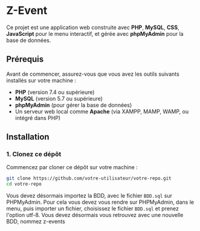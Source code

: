 # Z-Event

Ce projet est une application web construite avec **PHP**, **MySQL**, **CSS**, **JavaScript** pour le menu interactif, et gérée avec **phpMyAdmin** pour la base de données.

## Prérequis

Avant de commencer, assurez-vous que vous avez les outils suivants installés sur votre machine :

- **PHP** (version 7.4 ou supérieure)
- **MySQL** (version 5.7 ou supérieure)
- **phpMyAdmin** (pour gérer la base de données)
- Un serveur web local comme **Apache** (via XAMPP, MAMP, WAMP, ou intégré dans PHP)

## Installation

### 1. Clonez ce dépôt

Commencez par cloner ce dépôt sur votre machine :

```bash
git clone https://github.com/votre-utilisateur/votre-repo.git
cd votre-repo
```
Vous devez désormais importez la BDD, avec le fichier ```BDD.sql``` sur PHPMyAdmin.
Pour cela vous devez vous rendre sur PHPMyAdmin, dans le menu, puis importer un fichier, choisissez le fichier ```BDD.sql``` et prenez l'option utf-8.
Vous devez désormais vous retrouvez avec une nouvelle BDD, nommez z-events



